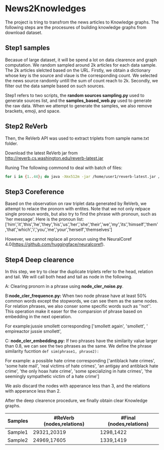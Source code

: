 # News2Knowledges
The project is tring to transfrom the news articles to Knowledge graphs. The following steps are the procesures of building knowledge graphs from download dataset.
## Step1 samples
Becasue of large dataset, it will be spend a lot on data clearence and graph computation. We random sampled around 2k articles for each data sample. The 2k articles slelcted based on the URL. Firstly, we obtain a dictionary whose key is the source and vlaue is the corresponding count. We selected the news source randomly untill the sum of count reach to 2k. Secondly, we filter out the data sample based on such sources. 

Step1 refers to two scripts, the **random sources sampling.py** used to generate sources list, and the  **samples_based_web.py** used to generate the raw data. When we attempt to generate the samples, we also remove brackets, emoji, and space.

## Step2 ReVerb
Then, the ReVerb API was used to extract triplets from sample name.txt folder.

Download the latest ReVerb jar from http://reverb.cs.washington.edu/reverb-latest.jar

Runing The following commond to deal with batch of files:
```bash
for i in {1..44}; do java -Xmx512m -jar /home/user1/reverb-latest.jar /home/user1/deskdata/IranPlane/JS/Js_gossip_n/file_$i.txt > /home/user1/deskdata/IranPlane/JS/reverb_gossip/file_$i.csv; done^C
```

## Step3 Coreference
Based on the observation on raw triplet data generated by ReVerb, we attempt to relace the pronorn with entites. Note that we not only relpace single pronoun words, but also try to find the phrase with pronoun, such as 'her message'. Here is the pronoun list:
['him','it','this','he','they','his','us','her','she','their','we','my','its','himself','them','that','which','i','you','me','your','herself','themselves']   

However, we cannot replace all pronoun using the NeuralCoref 4.0(https://github.com/huggingface/neuralcoref). 

## Step4 Deep clearence

In this step, we try to clear the duplicate triplets refer to the head, relation and tail. We will call both head and tail as node in the following.

A: Clearing pronorn in a phrase using **node_cler_noise.py**.

B:**node_cler_frequence.py:** When two node phrase have at least 50% common words except the stopwords, we can see them as the same nodes. For relation phrases, we also conser some specific 
words such as ''not''. This operation make it easer for the comparsion of phrase based on embedding in the next operation.

For example:jussie smollett corresponding ['smollett again', 'smollett', ' empireactor jussie smollett',

C: **node_cler_embedding.py:** If two phrases have the similarity value larger than 0.8, we can see the two phrases as the same. We define the phrase similarity fucntion 
```def sim(phrase1, phrase2):```

For example: a possible hate crime corresponding ['antiblack hate crimes', 'some hate mail', 'real victims of hate crimes', 'an antigay and antiblack hate crime', 'the only hoax hate crime', 'some specializing in hate crimes', 'the seemingly sympathetic victim of a hate crime']

We aslo discard the nodes with apperance less than 3, and the relations with apperance less than 2. 

After the deep clearence procedure, we finally obtain clear Knowledge graphs.


| Samples | #ReVerb (nodes,relations) | #Final (nodes,relations) |
| ------- | --- | --- |
| Sample1 | 29321,20319 | 1298,1422 |
| Sample2 | 24969,17605 | 1339,1419 |



